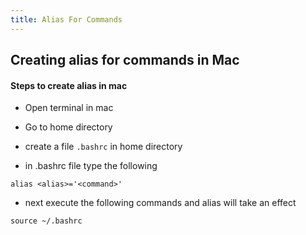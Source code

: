 ```yaml
---
title: Alias For Commands
---
```


## Creating alias for commands in Mac

#### Steps to create alias in mac

* Open terminal in mac

* Go to home directory

* create a file ```.bashrc``` in home directory

* in .bashrc file type the following

```
alias <alias>='<command>'

```

* next execute the following commands and alias will take an effect

```
source ~/.bashrc

```